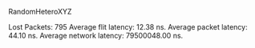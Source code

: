 RandomHeteroXYZ

Lost Packets: 795
Average flit latency: 12.38 ns.
Average packet latency: 44.10 ns.
Average network latency: 79500048.00 ns.

